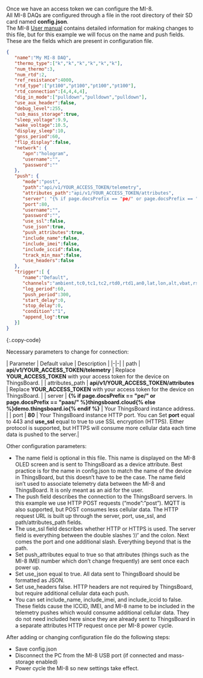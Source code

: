 
Once we have an access token we can configure the MI-8.  
All MI-8 DAQs are configured through a file in the root directory of their SD card named **config.json**.  
The MI-8 [User manual](https://fusiondaq.com/wp-content/uploads/2023/01/LTEdaq_OperatingManual-1.pdf) contains detailed information for making changes to this file, but for this example we will focus on the name and push fields.  
These are the fields which are present in configuration file.  

```json
{
   "name":"My MI-8 DAQ",
   "thermo_type":["k","k","k","k","k","k"],
   "num_thermo":3,
   "num_rtd":2,
   "ref_resistance":4000,
   "rtd_type":["pt100","pt100","pt100","pt100"],
   "rtd_connection":[4,4,4,4],
   "dig_in_mode":["pulldown","pulldown","pulldown"],
   "use_aux_header":false,
   "debug_level":255,
   "usb_mass_storage":true,
   "sleep_voltage":9.9,
   "wake_voltage":10.5,
   "display_sleep":10,
   "gnss_period":60,
   "flip_display":false,
   "network": {
      "apn":"hologram",
      "username":"",
      "password":""
   },
   "push": {
      "mode":"post",
      "path":"api/v1/YOUR_ACCESS_TOKEN/telemetry",
      "attributes_path":"api/v1/YOUR_ACCESS_TOKEN/attributes",
      "server": "{% if page.docsPrefix == "pe/" or page.docsPrefix == "paas/" %}thingsboard.cloud{% else %}demo.thingsboard.io{% endif %}",
      "port":80,
      "username":"",
      "password":"",
      "use_ssl":false,
      "use_json":true,
      "push_attributes":true,
      "include_name":false,
      "include_imei":false,
      "include_iccid":false,
      "track_min_max":false,
      "use_headers":false
   },
   "trigger":[ {
      "name":"Default",
      "channels":"ambient,tc0,tc1,tc2,rtd0,rtd1,an0,lat,lon,alt,vbat,rssi",
      "log_period":60,
      "push_period":300,
      "start_delay":0,
      "stop_delay":0,
      "condition":"1",
	  "append_log":true
   }]
}
```
{:.copy-code}

Necessary parameters to change for connection:

| Parameter | Default value | Description |
|-|-|
| path | **api/v1/YOUR_ACCESS_TOKEN/telemetry** | Replace **YOUR_ACCESS_TOKEN** with your access token for the device on ThingsBoard. |
| attributes_path | **api/v1/YOUR_ACCESS_TOKEN/attributes** | Replace **YOUR_ACCESS_TOKEN** with your access token for the device on ThingsBoard. | 
| server | **{% if page.docsPrefix == "pe/" or page.docsPrefix == "paas/" %}thingsboard.cloud{% else %}demo.thingsboard.io{% endif %}** | Your ThingsBoard instance address. |
| port | **80** | Your ThingsBoard instance HTTP port. You can Set **port** equal to 443 and **use_ssl** equal to true to use SSL encryption (HTTPS). Either protocol is supported, but HTTPS will consume more cellular data each time data is pushed to the server.|

Other configuration parameters:

- The name field is optional in this file. This name is displayed on the MI-8 OLED screen and is sent to ThingsBoard as a device attribute. Best practice is for the name in config.json to match the name of the device in ThingsBoard, but this doesn’t have to be the case. The name field isn’t used to associate telemetry data between the MI-8 and ThingsBoard. It is only meant as an aid for the user.  
- The push field describes the connection to the ThingsBoard servers. In this example we use HTTP POST requests (“mode”:”post”). MQTT is also supported, but POST consumes less cellular data. The HTTP request URL is built up through the server, port, use_ssl, and path/attributes_path fields.  
- The use_ssl field describes whether HTTP or HTTPS is used. The server field is everything between the double slashes ‘//’ and the colon. Next comes the port and one additional slash. Everything beyond that is the path.  
- Set push_attributes equal to true so that attributes (things such as the MI-8 IMEI number which don’t change frequently) are sent once each power up.  
- Set use_json equal to true. All data sent to ThingsBoard should be formatted as JSON.  
- Set use_headers false. HTTP headers are not required by ThingsBoard, but require additional cellular data each push.  
- You can set include_name, include_imei, and include_iccid to false. These fields cause the ICCID, IMEI, and MI-8 name to be included in the telemetry pushes which would consume additional cellular data. They do not need included here since they are already sent to ThingsBoard in a separate attributes HTTP request once per MI-8 power cycle.  

After adding or changing configuration file do the following steps:  
- Save config.json
- Disconnect the PC from the MI-8 USB port (if connected and mass-storage enabled)
- Power cycle the MI-8 so new settings take effect.